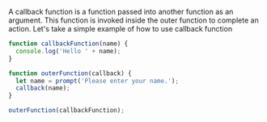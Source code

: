 
 A callback function is a function passed into another function as an argument. This function is invoked inside the outer function to complete an action.
 Let's take a simple example of how to use callback function

 ```javascript
 function callbackFunction(name) {
   console.log('Hello ' + name);
 }

 function outerFunction(callback) {
   let name = prompt('Please enter your name.');
   callback(name);
 }

 outerFunction(callbackFunction);
 ```

